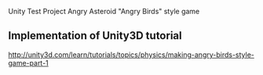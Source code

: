 Unity Test Project Angry Asteroid "Angry Birds" style game

## Implementation of Unity3D tutorial
http://unity3d.com/learn/tutorials/topics/physics/making-angry-birds-style-game-part-1
